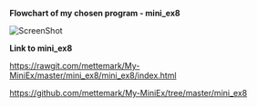 **Flowchart of my chosen program - mini_ex8**

![ScreenShot](https://github.com/mettemark/My-MiniEx/blob/master/mini_ex9/Sk%C3%A6rmbillede%202018-04-12%20kl.%2012.40.22.png)




**Link to mini_ex8**


https://rawgit.com/mettemark/My-MiniEx/master/mini_ex8/mini_ex8/index.html


https://github.com/mettemark/My-MiniEx/tree/master/mini_ex8
